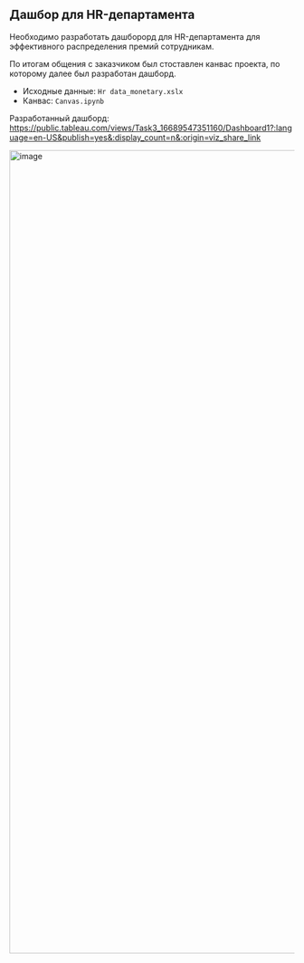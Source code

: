 ## Дашбор для HR-департамента
Необходимо разработать дашборорд для HR-департамента для эффективного распределения премий сотрудникам.

По итогам общения с заказчиком был стоставлен канвас проекта, по которому далее был разработан дашборд.

* Исходные данные: `Hr data_monetary.xslx`
* Канвас: `Canvas.ipynb`

Разработанный дашборд: https://public.tableau.com/views/Task3_16689547351160/Dashboard1?:language=en-US&publish=yes&:display_count=n&:origin=viz_share_link

<img width="1420" alt="image" src="https://user-images.githubusercontent.com/105938839/214062417-bb6cf4f6-fa79-4b54-84b0-339153abe0b8.png">
